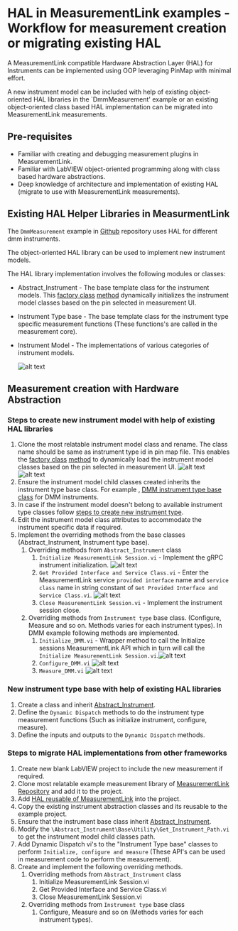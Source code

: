 # HAL in MeasurementLink examples - Workflow for measurement creation or migrating existing HAL

A MeasurementLink compatible Hardware Abstraction Layer (HAL) for Instruments can be implemented using OOP leveraging PinMap with minimal effort.

A new instrument model can be included with help of existing object-oriented HAL libraries in the `DmmMeasurement' example or an existing object-oriented class based HAL implementation can be migrated into MeasurementLink measurements.

## Pre-requisites

* Familiar with creating and debugging measurement plugins in MeasurementLink.
* Familiar with LabVIEW object-oriented programming along with class based hardware abstractions.
* Deep knowledge of architecture and implementation of existing HAL (migrate to use with MeasurementLink measurements).

## Existing HAL Helper Libraries in MeasurmentLink

The `DmmMeasurement` example in [Github](https://github.com/ni/measurementlink-labview/tree/users/prem/dmm-hal-implementation/Source/Example%20Measurements/DMM%20Measurement) repository uses HAL for different dmm instruments.

The object-oriented HAL library can be used to implement new instrument models.

The HAL library implementation involves the following modules or classes:

* Abstract_Instrument - The base template class for the instrument models. This [factory class](https://en.wikipedia.org/wiki/Factory_method_pattern) [method](https://github.com/ni/measurementlink-labview/blob/users/prem/dmm-hal-implementation/Source/Example%20Measurements/DMM%20Measurement/DmmMeasurement/HAL/Instruments/Base/Utility/Get_Instrument_Instances.vi) dynamically initializes  the instrument model classes based on the pin selected in measurement UI.
* Instrument Type base - The base template class for the instrument type specific measurement functions (These functions's are called in the measurement core).
* Instrument Model - The implementations of various categories of instrument models.

  ![alt text](Abstract_Instrument_Hierarchy.png)

## Measurement creation with Hardware Abstraction

### Steps to create new instrument model with help of existing HAL libraries

1. Clone the most relatable instrument model class and rename. The class name should be same as instrument type id in pin map file. This enables the [factory class](https://en.wikipedia.org/wiki/Factory_method_pattern) [method](https://github.com/ni/measurementlink-labview/blob/users/prem/dmm-hal-implementation/Source/Example%20Measurements/DMM%20Measurement/DmmMeasurement/HAL/Instruments/Base/Utility/Get_Instrument_Instances.vi) to dynamically load the instrument model classes based on the pin selected in measurement UI.
    ![alt text](<Instrument_Type_Id.png>)
    ![alt text](<Instrument Class.png>)
2. Ensure the instrument model child classes created inherits the instrument type base class. For example , [DMM instrument type base class](https://github.com/ni/measurementlink-labview/blob/users/prem/dmm-hal-implementation/Source/Example%20Measurements/DMM%20Measurement/DmmMeasurement/HAL/Instruments/DMM_Base/DMM_Base.lvclass) for DMM instruments.
3. In case if the instrument model doesn't belong to available instrument type classes follow [steps to create new instrument type](#new-instrument-type-base-with-help-of-existing-hal-libraries).
4. Edit the instrument model class attributes to accommodate the instrument specific data if required.
5. Implement the overriding methods from the base classes (Abstract_Instrument, Instrument type base).
   1. Overriding methods from `Abstract_Instrument` class
      1. `Initialize MeasurementLink Session.vi` - Implement the gRPC instrument initialization.
        ![alt text](<Initialize MeasurementLink Session.png>)
      2. `Get Provided Interface and Service Class.vi` - Enter the MeasurementLink service `provided interface` name and `service class` name in string constant of `Get Provided Interface and Service Class.vi`.
      ![alt text](<Get Provided Interface.PNG>)
      3. `Close MeasurementLink Session.vi` - Implement the instrument session close.
   2. Overriding methods from `Instrument type` base class. (Configure, Measure and so on. Methods varies for each instrument types). In DMM example following methods are implemented.
      1. `Initialize_DMM.vi` - Wrapper method to call the Initialize sessions MeasurementLink API which in turn will call the `Initialize MeasurementLink Session.vi`.![alt text](<Initialize.png>)
      2. `Configure_DMM.vi`
      ![alt text](<Configure_DMM.png>)
      3. `Measure_DMM.vi`
      ![alt text](<Measure_With_Compliance.png>)

### New instrument type base with help of existing HAL libraries

1. Create a class and inherit [Abstract_Instrument](https://github.com/ni/measurementlink-labview/blob/users/prem/dmm-hal-implementation/Source/Example%20Measurements/DMM%20Measurement/DmmMeasurement/HAL/Instruments/Base/Abstract_Instrument.lvclass).
2. Define the `Dynamic Dispatch` methods to do the instrument type measurement functions (Such as initialize instrument, configure, measure).
3. Define the inputs and outputs to the `Dynamic Dispatch` methods.

### Steps to migrate HAL implementations from other frameworks

1. Create new blank LabVIEW project to include the new measurement if required.
2. Clone most relatable example measurement library of [MeasurementLink Repository](https://github.com/ni/measurementlink-labview/tree/main/Source/Example%20Measurements) and add it to the project.
3. Add [HAL reusable of MeasurementLink](https://github.com/ni/measurementlink-labview/tree/users/prem/dmm-hal-implementation/Source/Example%20Measurements/DMM%20Measurement/DmmMeasurement/HAL) into the project.
4. Copy the existing instrument abstraction classes and its reusable to the example project.
5. Ensure that the instrument base class inherit [Abstract_Instrument](https://github.com/ni/measurementlink-labview/blob/users/prem/dmm-hal-implementation/Source/Example%20Measurements/DMM%20Measurement/DmmMeasurement/HAL/Instruments/Base/Abstract_Instrument.lvclass).
6. Modify the `\Abstract_Instrument\Base\Utility\Get_Instrument_Path.vi` to get the instrument model child classes path.
7. Add Dynamic Dispatch vi's to the "Instrument Type base" classes to perform `Initialize, configure and measure` (These API's can be used in measurement code to perform the measurement).
8. Create and implement the following overriding methods.
   1. Overriding methods from `Abstract_Instrument` class
      1. Initialize MeasurementLink Session.vi
      2. Get Provided Interface and Service Class.vi
      3. Close MeasurementLink Session.vi
   2. Overriding methods from `Instrument type` base class
      1. Configure, Measure and so on (Methods varies for each instrument types).
